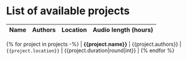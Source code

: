 # List of available projects

| Name | Authors | Location | Audio length (hours) |
|------|-------------|------------|--------|
{% for project in projects -%}
| **{{project.name}}** | {{project.authors}} | `{{project.location}}` | {{project.duration|round|int}} | 
{% endfor %}
